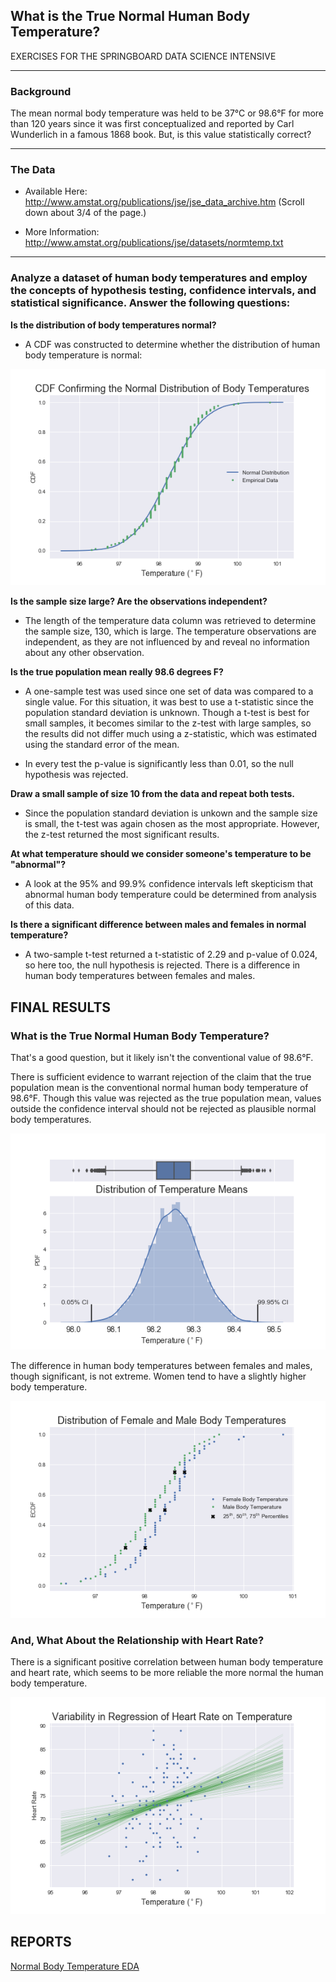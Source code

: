## What is the True Normal Human Body Temperature? 

EXERCISES FOR THE SPRINGBOARD DATA SCIENCE INTENSIVE

---
### Background

The mean normal body temperature was held to be 37°C or 98.6°F for more than 120 years since it was first conceptualized and reported by Carl Wunderlich in a famous 1868 book. But, is this value statistically correct?

---
### The Data
* Available Here: http://www.amstat.org/publications/jse/jse_data_archive.htm (Scroll down about 3/4 of the page.)


* More Information: http://www.amstat.org/publications/jse/datasets/normtemp.txt

---
### Analyze a dataset of human body temperatures and employ the concepts of hypothesis testing, confidence intervals, and statistical significance. Answer the following questions:

**Is the distribution of body temperatures normal?**

* A CDF was constructed to determine whether the distribution of human body temperature is normal:
    
![CDF Confirming the Normal Distribution of Human Body Temperature](reports/figures/cdf_body_temps.png)
    
**Is the sample size large? Are the observations independent?**

* The length of the temperature data column was retrieved to determine the sample size, 130, which is large. The temperature observations are independent, as they are not influenced by and reveal no information about any other observation.

    
**Is the true population mean really 98.6 degrees F?**

* A one-sample test was used since one set of data was compared to a single value. For this situation, it was best to use a t-statistic since the population standard deviation is unknown. Though a t-test is best for small samples, it becomes similar to the z-test with large samples, so the results did not differ much using a z-statistic, which was estimated using the standard error of the mean.
        
* In every test the p-value is significantly less than 0.01, so the null hypothesis was rejected.


**Draw a small sample of size 10 from the data and repeat both tests.**

* Since the population standard deviation is unkown and the sample size is small, the t-test was again chosen as the most appropriate. However, the z-test returned the most significant results.
    
**At what temperature should we consider someone's temperature to be "abnormal"?**

* A look at the 95% and 99.9% confidence intervals left skepticism that abnormal human body temperature could be determined from analysis of this data.
    
**Is there a significant difference between males and females in normal temperature?**

* A two-sample t-test returned a t-statistic of 2.29 and p-value of 0.024, so here too, the null hypothesis is rejected. There is a difference in human body temperatures between females and males.



## FINAL RESULTS

### What is the True Normal Human Body Temperature?

That's a good question, but it likely isn't the conventional value of 98.6°F.

There is sufficient evidence to warrant rejection of the claim that the true population mean is the conventional normal human body temperature of 98.6°F. Though this value was rejected as the true population mean, values outside the confidence interval should not be rejected as plausible normal body temperatures.

![Distribution of Temperature Means](reports/figures/pdf_temp_means.png)

The difference in human body temperatures between females and males, though significant, is not extreme. Women tend to have a slightly higher body temperature.

![CDF of Female and Male Temperature Distributions](reports/figures/cdf_female_male_temps.png)


### And, What About the Relationship with Heart Rate?

There is a significant positive correlation between human body temperature and heart rate, which seems to be more reliable the more normal the human body temperature.

![Regression Variance of Temperature and Heart Rate](reports/figures/regression_heartrate_temperature.png)

## REPORTS
[Normal Body Temperature EDA](http://nbviewer.jupyter.org/github/humburgc/normal_body_temp_eda/blob/master/normal_body_temp_eda.ipynb)